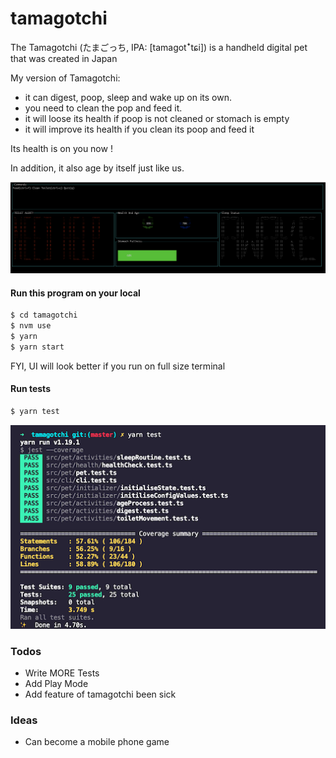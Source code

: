 # tamagotchi

The Tamagotchi (たまごっち, IPA: [tamaɡotꜜtɕi]) is a handheld digital pet that was created in Japan

My version of Tamagotchi:
 - it can digest, poop, sleep and wake up on its own.
 - you need to clean the pop and feed it.
 - it will loose its health if poop is not cleaned or stomach is empty
 - it will improve its health if you clean its poop and feed it

Its health is on you now ! 

In addition, it also age by itself just like us. 


![TAMAGOTCHI](./docs/tamagotchi-cli.png)

#### Run this program on your local
```sh
$ cd tamagotchi
$ nvm use 
$ yarn
$ yarn start 
```
FYI, UI will look better if you run on full size terminal

#### Run tests
```sh
$ yarn test
```
![UNIT-TEST](./docs/unit-test.png)

### Todos
 - Write MORE Tests
 - Add Play Mode
 - Add feature of tamagotchi been sick

### Ideas
 - Can become a mobile phone game
